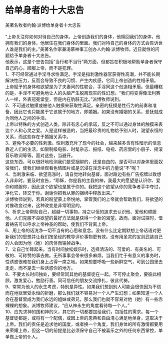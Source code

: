 # 给单身者的十大忠告



美著名牧者约翰·派博给单身者十大忠告<br/> <br/>“上帝关注你如何对待自己的身体。上帝创造我们的身体，他赎回我们的身体，他拥有我们的身体，他居住在我们身体的里面。我们对待自己的身体的方式会告诉世人谁是我们的主。”美著名作家兼渴慕神事工创办人约翰·派博牧师，近日就性的问题给予单身者十大忠告。 <br/>他表示，这是个忠告包括“当行和不当行”两方面，但都旨在积极地帮助单身者保守自己的心，顺服上帝，而不是犯罪。<br/>1、不可经常通过手淫寻求性满足。手淫是指刺激性器官获得性高潮，并不能长期解决性压力，反而会导致不良的习惯、产生内疚感，它同上帝创造的性相矛盾。<br/>上帝赋予的身体和欲望是为了夫妻间的性联合，手淫同这个创造相矛盾。但最糟糕的是，手淫不可避免地让人的头脑产生脱离现实的性幻想。“我们将变得像法利赛人一样，外表冠冕堂皇，但是内在肮脏无比。”派博牧师说到。<br/>2、不可通过触摸或被他人触摸来获取性满足。亲密的抚摸是性行为的前奏和准备，因此它也只能属于它该属于的地方，即婚姻。如果没有婚姻的关系，爱抚就成为同他人之间的手淫。<br/>上帝以特殊的方式创造人类，除非有忠心的承诺，反之不可以通过身体的触摸来表达个人和心灵之爱。人是这样被造的，当把最珍贵的礼物给予别人时，渴望永恒的关系，而这些存在于婚姻关系中。<br/>3、避免不必要的性刺激。性刺激充斥了现今的社会，越来越多含有性暗示的信息靠近人们的生活，如限制级电影、时髦杂志、报纸、电视、药店里的小册子、摇滚音乐歌词等等。面对这些，当避开。<br/>这些东西，可以很好地检测我们是受捆绑的，还是自由的。是否可以对身体里面奴役我们，使我们继续观看色情图片或是沉浸在淫念中的力量说“不”呢？<br/>4、当刺激来临、欲望高涨时，请自觉地转向基督。面对路边有些广告招牌以致想入非非时，要及时宣告，“耶稣，你是我的主我的神，我最大的愿望是认识你、爱你和顺服你，因此这个欲望也是属于你的。我把这个欲望从你的竞争者手中夺过，净化它，转交于你。谢谢你把我从罪的捆绑中释放出来。”<br/>派博牧师说到，若真的盼望蒙上帝悦纳，掌管我们的上帝就会帮助我们，将欲望的对像改变过来，这种改变是非常明显的。<br/>5、祈求上帝帮助自己，超越一切事物，持之以恒的追求去认识他、爱他和顺服他。人们克服不良欲望的最好方法就是获得一个新的渴望。故而，面对试探时，借着祷告可以呼求上帝神圣的帮助，使我们不背离上帝。<br/>6、用上帝的话洗净一切不当有的心思和意念。没有什么比定期默想上帝话语对更新我们的思想并让我们按圣经的教导评价事物更有效。没有用圣灵的宝剑武装自己的人会因为他（她）的肉体而输掉战争。<br/>7、让自己忙碌起来。当有时间放松娱乐时，选择清洁的、可爱的、有美名的、可敬的、可称赞的事去做。无所事事会带来很多麻烦。当我们忙于有意义的事务时，性诱惑很难在我们身上占得一席之地。如果想要呼吸一些新鲜空气，可到公园里去走走，而不是去一些诱惑你的地方。<br/>8、不要太长时间独处，要经常同其他的基督徒在一起。不可停止聚会，要彼此相顾，激发爱心，勉励行善。同可信任的朋友交流挣扎，彼此代祷。<br/>9、常常为他人的永生考虑，特别是异性。如果我们想到别人可能会很快因为不信而在地狱里受永恒的折磨，那么我们就不容易对一个人产生幻想；如果知道一个人会在基督里成为我们永远的姐妹或弟兄，那么我们也就不容易对他（她）有一些赤裸裸的想象。派博牧师建议，“应从神永生的角度看待每一个人。”<br/>10、应先求神的国和神的义，其它的一切都要加给我们，包括性的需求。每一个基督徒都是，或将有一个配偶，或因上帝的恩典和自由清心满足地单身，这取决于上帝。我们的责任是追求他的国度，或者换一个角度，我们身体的所有激情都要用来荣耀上帝，但这一切的前提是比必须保守自己不被喜乐之外的任何东西掌控，单单做上帝的仆人。<br/>